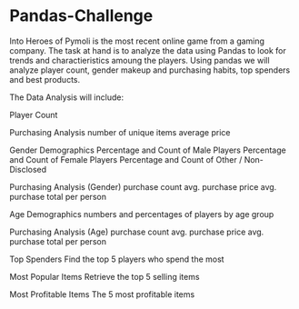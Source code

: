 # Pandas-Challenge

Into
Heroes of Pymoli is the most recent online game from a gaming company. The task at hand is to analyze the data using Pandas to look for trends and charactieristics amoung the players. Using pandas we will analyze player count, gender makeup and purchasing habits, top spenders and best products. 

The Data Analysis will include:

Player Count


Purchasing Analysis
number of unique items
average price

Gender Demographics
Percentage and Count of Male Players
Percentage and Count of Female Players
Percentage and Count of Other / Non-Disclosed

Purchasing Analysis (Gender)
purchase count
avg. purchase price
avg. purchase total per person 

Age Demographics
numbers and percentages of players by age group

Purchasing Analysis (Age)
purchase count
avg. purchase price
avg. purchase total per person 

Top Spenders
Find the top 5 players who spend the most

Most Popular Items
Retrieve the top 5 selling items

Most Profitable Items
The 5 most profitable items
